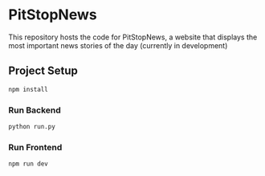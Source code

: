 #  PitStopNews

This repository hosts the code for PitStopNews, a website that displays the most important news stories of the day 
(currently in development)

## Project Setup

```sh
npm install
```

### Run Backend

```sh
python run.py
```


### Run Frontend

```sh
npm run dev
```


